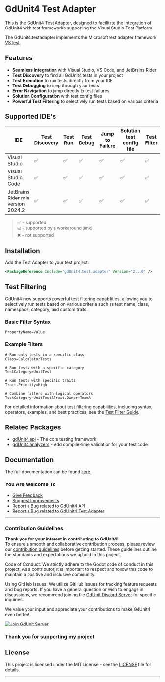 # GdUnit4 Test Adapter

This is the GdUnit4 Test Adapter, designed to facilitate the integration of GdUnit4 with test frameworks supporting the Visual Studio Test Platform.

The GdUnit4.testadapter implements the Microsoft test adapter framework [VSTest](https://github.com/microsoft/vstest?tab=readme-ov-file#vstest).

## Features

- **Seamless Integration** with Visual Studio, VS Code, and JetBrains Rider
- **Test Discovery** to find all GdUnit4 tests in your project
- **Test Execution** to run tests directly from your IDE
- **Test Debugging** to step through your tests
- **Error Navigation** to jump directly to test failures
- **Solution Configuration** with test config files
- **Powerful Test Filtering** to selectively run tests based on various criteria

## Supported IDE's

| IDE                                | Test Discovery | Test Run | Test Debug | Jump to Failure | Solution test config file | Test Filter | Parallel Test Execution |
|------------------------------------|----------------|----------|------------|-----------------|---------------------------|-------------|-------------------------|
| Visual Studio                      | ✅              | ✅        | ✅          | ✅               | ✅                         | ✅           | ❌                       |
| Visual Studio Code                 | ✅              | ✅        | ✅          | ✅               | ✅                         | ✅           | ❌                       |
| JetBrains Rider min version 2024.2 | ✅              | ✅        | ✅          | ✅               | ✅                         | ✅           | ❌                       |

> ✅ - supported<br>
> ☑️ - supported by a workaround (link)<br>
> ❌ - not supported<br>

## Installation

Add the Test Adapter to your test project:

```xml
<PackageReference Include="gdUnit4.test.adapter" Version="2.1.0" />
```

## Test Filtering

GdUnit4 now supports powerful test filtering capabilities, allowing you to selectively run tests based on various criteria such as test name, class, namespace, category, and custom
traits.

### Basic Filter Syntax

```
PropertyName=Value
```

### Example Filters

```
# Run only tests in a specific class
Class=CalculatorTests

# Run tests with a specific category
TestCategory=UnitTest

# Run tests with specific traits
Trait.Priority=High

# Combine filters with logical operators
TestCategory=UnitTest&Trait.Owner=TeamA
```

For detailed information about test filtering capabilities, including syntax, operators, examples, and best practices, see the [Test Filter Guide](TestFilterGuide.md).

## Related Packages

* [gdUnit4.api](../api/README.md) - The core testing framework
* [gdUnit4.analyzers](../Analyzers/README.md) - Add compile-time validation for your test code

## Documentation

The full documentation can be found [here](https://mikeschulze.github.io/gdUnit4/csharp_project_setup/vstest-adapter/).

### You Are Welcome To

* [Give Feedback](https://github.com/MikeSchulze/gdUnit4Net/discussions)
* [Suggest Improvements](https://github.com/MikeSchulze/gdUnit4Net/issues/new?assignees=MikeSchulze&labels=enhancement&template=feature_request.md&title=)
* [Report a Bug related to GdUnit4 API](https://github.com/MikeSchulze/gdUnit4Net/issues/new?assignees=MikeSchulze&labels=bug%2Cgdunit4.api&projects=projects%2F6&template=bug_gdunit4_api.yaml&title=GD-XXX%3A+Describe+the+issue+briefly)
* [Report a Bug related to GdUnit4 Test Adapter](https://github.com/MikeSchulze/gdUnit4Net/issues/new?assignees=MikeSchulze&labels=bug%2Cgdunit4.test.adapter&projects=projects%2F6&template=bug_gdunit4_test_adapter.yaml&title=GD-XXX%3A+Describe+the+issue+briefly)

---

### Contribution Guidelines

**Thank you for your interest in contributing to GdUnit4!**<br>
To ensure a smooth and collaborative contribution process, please review our [contribution guidelines](https://github.com/MikeSchulze/gdUnit4Net/blob/master/CONTRIBUTING.md) before
getting started. These guidelines outline the standards and expectations we uphold in this project.

Code of Conduct: We strictly adhere to the Godot code of conduct in this project. As a contributor, it is important to respect and follow this code to maintain a positive and
inclusive community.

Using GitHub Issues: We utilize GitHub issues for tracking feature requests and bug reports. If you have a general question or wish to engage in discussions, we recommend joining
the [GdUnit Discord Server](https://discord.gg/rdq36JwuaJ) for specific inquiries.

We value your input and appreciate your contributions to make GdUnit4 even better!

<p align="left">
  <a href="https://discord.gg/rdq36JwuaJ"><img src="https://discordapp.com/api/guilds/885149082119733269/widget.png?style=banner4" alt="Join GdUnit Server"/></a>
</p>

### Thank you for supporting my project

## License

This project is licensed under the MIT License - see the [LICENSE](../LICENSE) file for details.

---
